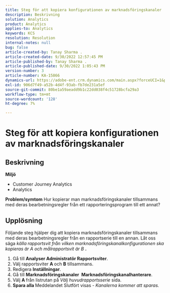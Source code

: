```yaml
---
title: Steg för att kopiera konfigurationen av marknadsföringskanaler
description: Beskrivning
solution: Analytics
product: Analytics
applies-to: Analytics
keywords: KCS
resolution: Resolution
internal-notes: null
bug: false
article-created-by: Tanay Sharma .
article-created-date: 9/30/2022 12:57:45 PM
article-published-by: Tanay Sharma .
article-published-date: 9/30/2022 1:05:43 PM
version-number: 3
article-number: KA-15866
dynamics-url: https://adobe-ent.crm.dynamics.com/main.aspx?forceUCI=1&pagetype=entityrecord&etn=knowledgearticle&id=bab66c76-bf40-ed11-9db1-0022480868ff
exl-id: 906d7f49-a52b-4d4f-93ab-fb7de231a5ef
source-git-commit: 80be1a59aeadd9b1c22dd038f4c51728bcfa29a3
workflow-type: tm+mt
source-wordcount: '128'
ht-degree: 7%

---
```


# Steg för att kopiera konfigurationen av marknadsföringskanaler

## Beskrivning

<b>Miljö</b>
- Customer Journey Analytics
- Analytics 



<b>Problem/symtom</b>
Hur kopierar man marknadsföringskanaler tillsammans med deras bearbetningsregler från ett rapporteringsprogram till ett annat?


## Upplösning


Följande steg hjälper dig att kopiera marknadsföringskanaler tillsammans med deras bearbetningsregler från en rapportserie till en annan. Låt oss säga *källa<b> </b>rapportsvit *från vilken marknadsföringskanalkonfigurationen ska kopieras är* A *och* målrapportsvit *är* B <b>*.</b>

1. Gå till <b>Analyser </b> <b>Administratör </b> <b>Rapportsviter</b>.
2. Välj rapportsviter <b>A </b>och <b>B</b> tillsammans.
3. Redigera <b>Inställningar</b>.
4. Gå till <b>Marknadsföringskanaler </b> <b>Marknadsföringskanalhanterare</b>.
5. Välj <b>A </b>från listrutan på *Välj huvudrapportsserie* sida.
6. <b>Spara alla </b> Meddelandet Slutfört visas - *Kanalerna kommer att sparas.*
